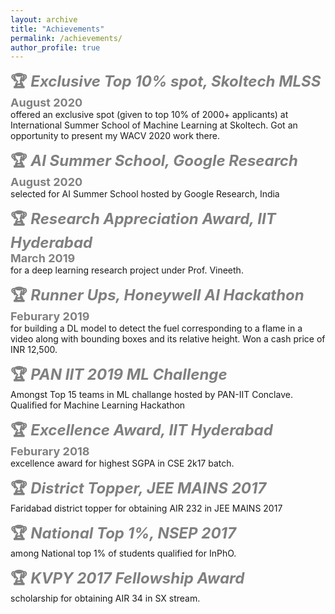 ```yaml
---
layout: archive
title: "Achievements"
permalink: /achievements/
author_profile: true
---
```


<span style="color:gray"><b><font size=5> 🏆 <i>Exclusive Top 10% spot, Skoltech MLSS </i></font></b></span> <br/> 
<span style="color:gray"><b><font size=4>August 2020 </font></b></span><br/>
offered an exclusive spot (given to top 10% of 2000+ applicants) at International Summer School of Machine Learning at Skoltech. Got an opportunity to present my WACV 2020 work there. 

<span style="color:gray"><b><font size=5>🏆 <i>AI Summer School, Google Research</i></font></b></span> <br/> 
<span style="color:gray"><b><font size=4>August 2020 </font></b></span><br/>
selected for AI Summer School hosted by Google Research, India

<span style="color:gray"><b><font size=5>🏆 <i>Research Appreciation Award, IIT Hyderabad </i></font></b></span> <br/> 
<span style="color:gray"><b><font size=4>March 2019</font></b></span><br/>
for a deep learning research project under Prof. Vineeth.

<span style="color:gray"><b><font size=5>🏆 <i>Runner Ups, Honeywell AI Hackathon</i></font></b></span> <br/> 
<span style="color:gray"><b><font size=4>Feburary 2019</font></b></span><br/>
for building a DL model to detect the fuel corresponding to a flame in a video along with bounding boxes and its relative height. Won a cash price of INR 12,500.

<span style="color:gray"><b><font size=5>🏆 <i>PAN IIT 2019 ML Challenge</i></font></b></span><br/>
Amongst Top 15 teams in ML challange hosted by PAN-IIT Conclave. Qualified for Machine Learning Hackathon

<span style="color:gray"><b><font size=5>🏆 <i>Excellence Award, IIT Hyderabad </i></font></b></span> <br/> 
<span style="color:gray"><b><font size=4>Feburary 2018</font></b></span><br/>
excellence award for highest SGPA in CSE 2k17 batch.

<span style="color:gray"><b><font size=5>🏆 <i>District Topper, JEE MAINS 2017 </i></font></b></span><br/>
Faridabad district topper for obtaining AIR 232 in JEE MAINS 2017 

<span style="color:gray"><b><font size=5>🏆 <i>National Top 1%, NSEP 2017 </i></font></b></span> <br/> 
among National top 1\% of students qualified for InPhO.

<span style="color:gray"><b><font size=5>🏆 <i>KVPY 2017 Fellowship Award </i></font></b></span><br/> scholarship for obtaining AIR 34 in SX stream.
